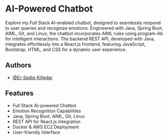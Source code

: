 
# AI-Powered Chatbot 

Explore my Full Stack AI-enabled chatbot, designed to seamlessly respond to user queries and recognize emotions. Engineered with Java, Spring Boot, AIML, Git, and Linux, the chatbot incorporates AIML rules using program-Ab for intelligent interactions. The backend REST API, developed with Java, integrates effortlessly into a React.js frontend, featuring JavaScript, Bootstrap, HTML, and CSS for a dynamic user experience.


## Authors

- [@Er-Sadiq-Killedar](https://github.com/Er-Sadiq)


## Features

- Full Stack AI-powered Chatbot
- Emotion Recognition Capabilities
- Java, Spring Boot, AIML, Git, Linux
- REST API for React.js Integration
- Docker & AWS EC2 Deployment
- User-friendly Interface
